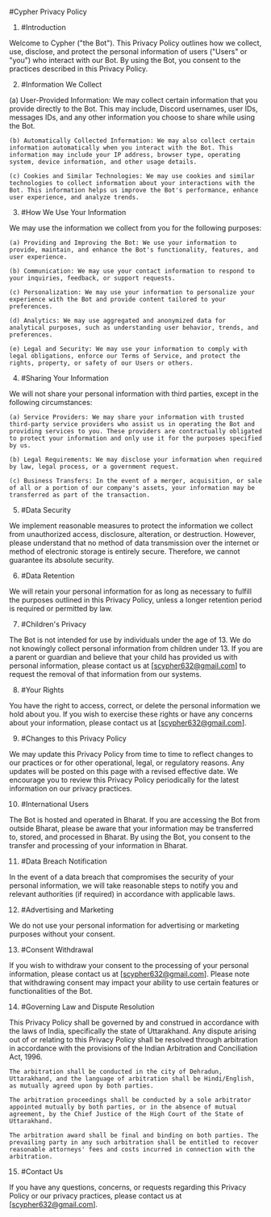 #Cypher Privacy Policy

1. #Introduction 
   
Welcome to Cypher ("the Bot"). This Privacy Policy outlines how we collect, use, disclose, and protect the personal information of users ("Users" or "you") who interact with our Bot. By using the Bot, you consent to the practices described in this Privacy Policy.

2. #Information We Collect

(a) User-Provided Information: We may collect certain information that you provide directly to the Bot. This may include, Discord usernames, user IDs, messages IDs, and any other information you choose to share while using the Bot.

    (b) Automatically Collected Information: We may also collect certain information automatically when you interact with the Bot. This information may include your IP address, browser type, operating system, device information, and other usage details.
    
    (c) Cookies and Similar Technologies: We may use cookies and similar technologies to collect information about your interactions with the Bot. This information helps us improve the Bot's performance, enhance user experience, and analyze trends.

3. #How We Use Your Information

We may use the information we collect from you for the following purposes:

    (a) Providing and Improving the Bot: We use your information to provide, maintain, and enhance the Bot's functionality, features, and user experience.
    
    (b) Communication: We may use your contact information to respond to your inquiries, feedback, or support requests.
    
    (c) Personalization: We may use your information to personalize your experience with the Bot and provide content tailored to your preferences.
    
    (d) Analytics: We may use aggregated and anonymized data for analytical purposes, such as understanding user behavior, trends, and preferences.
    
    (e) Legal and Security: We may use your information to comply with legal obligations, enforce our Terms of Service, and protect the rights, property, or safety of our Users or others.

4. #Sharing Your Information

We will not share your personal information with third parties, except in the following circumstances:

    (a) Service Providers: We may share your information with trusted third-party service providers who assist us in operating the Bot and providing services to you. These providers are contractually obligated to protect your information and only use it for the purposes specified by us.
    
    (b) Legal Requirements: We may disclose your information when required by law, legal process, or a government request.
    
    (c) Business Transfers: In the event of a merger, acquisition, or sale of all or a portion of our company's assets, your information may be transferred as part of the transaction.

5. #Data Security

We implement reasonable measures to protect the information we collect from unauthorized access, disclosure, alteration, or destruction. However, please understand that no method of data transmission over the internet or method of electronic storage is entirely secure. Therefore, we cannot guarantee its absolute security.

6. #Data Retention

We will retain your personal information for as long as necessary to fulfill the purposes outlined in this Privacy Policy, unless a longer retention period is required or permitted by law.

7. #Children's Privacy

The Bot is not intended for use by individuals under the age of 13. We do not knowingly collect personal information from children under 13. If you are a parent or guardian and believe that your child has provided us with personal information, please contact us at [scypher632@gmail.com] to request the removal of that information from our systems.

8. #Your Rights

You have the right to access, correct, or delete the personal information we hold about you. If you wish to exercise these rights or have any concerns about your information, please contact us at [scypher632@gmail.com].

9. #Changes to this Privacy Policy

We may update this Privacy Policy from time to time to reflect changes to our practices or for other operational, legal, or regulatory reasons. Any updates will be posted on this page with a revised effective date. We encourage you to review this Privacy Policy periodically for the latest information on our privacy practices.

10. #International Users

The Bot is hosted and operated in Bharat. If you are accessing the Bot from outside Bharat, please be aware that your information may be transferred to, stored, and processed in Bharat. By using the Bot, you consent to the transfer and processing of your information in Bharat.

11. #Data Breach Notification

In the event of a data breach that compromises the security of your personal information, we will take reasonable steps to notify you and relevant authorities (if required) in accordance with applicable laws.

12. #Advertising and Marketing

We do not use your personal information for advertising or marketing purposes without your consent.

13. #Consent Withdrawal

If you wish to withdraw your consent to the processing of your personal information, please contact us at [scypher632@gmail.com]. Please note that withdrawing consent may impact your ability to use certain features or functionalities of the Bot.

14. #Governing Law and Dispute Resolution

This Privacy Policy shall be governed by and construed in accordance with the laws of India, specifically the state of Uttarakhand. Any dispute arising out of or relating to this Privacy Policy shall be resolved through arbitration in accordance with the provisions of the Indian Arbitration and Conciliation Act, 1996.

    The arbitration shall be conducted in the city of Dehradun, Uttarakhand, and the language of arbitration shall be Hindi/English, as mutually agreed upon by both parties.
    
    The arbitration proceedings shall be conducted by a sole arbitrator appointed mutually by both parties, or in the absence of mutual agreement, by the Chief Justice of the High Court of the State of Uttarakhand.
    
    The arbitration award shall be final and binding on both parties. The prevailing party in any such arbitration shall be entitled to recover reasonable attorneys' fees and costs incurred in connection with the arbitration.

15. #Contact Us

If you have any questions, concerns, or requests regarding this Privacy Policy or our privacy practices, please contact us at [scypher632@gmail.com].